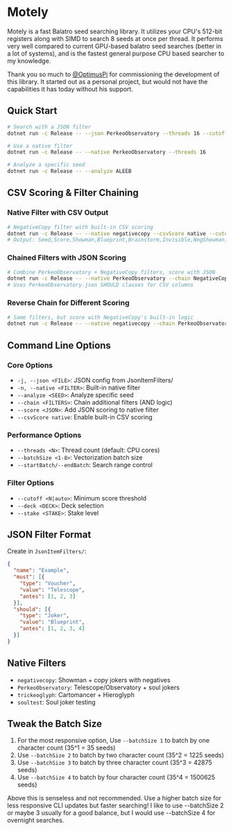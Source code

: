 # Motely

Motely is a fast Balatro seed searching library. It utilizes your CPU's 512-bit registers along with SIMD to search 8 seeds at once per thread.
It performs very well compared to current GPU-based balatro seed searches (better in a lot of systems), and is the fastest general purpose CPU based searcher to my knowledge. 

Thank you so much to [@OptimusPi](https://github.com/OptimusPi/) for commissioning the development of this library. It started out as a personal project, but
would not have the capabilities it has today without his support.

## Quick Start

```bash
# Search with a JSON filter
dotnet run -c Release -- --json PerkeoObservatory --threads 16 --cutoff 2

# Use a native filter
dotnet run -c Release -- --native PerkeoObservatory --threads 16

# Analyze a specific seed
dotnet run -c Release -- --analyze ALEEB
```

## CSV Scoring & Filter Chaining

### Native Filter with CSV Output
```bash
# NegativeCopy filter with built-in CSV scoring
dotnet run -c Release -- --native negativecopy --csvScore native --cutoff 7
# Output: Seed,Score,Showman,Blueprint,Brainstorm,Invisible,NegShowman,NegBlueprint,NegBrainstorm,NegInvisible
```

### Chained Filters with JSON Scoring
```bash
# Combine PerkeoObservatory + NegativeCopy filters, score with JSON
dotnet run -c Release -- --native PerkeoObservatory --chain NegativeCopy --score PerkeoObservatory
# Uses PerkeoObservatory.json SHOULD clauses for CSV columns
```

### Reverse Chain for Different Scoring
```bash
# Same filters, but score with NegativeCopy's built-in logic
dotnet run -c Release -- --native negativecopy --chain PerkeoObservatory --csvScore native
```

## Command Line Options

### Core Options
- `-j, --json <FILE>`: JSON config from JsonItemFilters/
- `-n, --native <FILTER>`: Built-in native filter
- `--analyze <SEED>`: Analyze specific seed
- `--chain <FILTERS>`: Chain additional filters (AND logic)
- `--score <JSON>`: Add JSON scoring to native filter
- `--csvScore native`: Enable built-in CSV scoring

### Performance Options
- `--threads <N>`: Thread count (default: CPU cores)
- `--batchSize <1-8>`: Vectorization batch size
- `--startBatch/--endBatch`: Search range control

### Filter Options
- `--cutoff <N|auto>`: Minimum score threshold
- `--deck <DECK>`: Deck selection
- `--stake <STAKE>`: Stake level

## JSON Filter Format

Create in `JsonItemFilters/`:
```json
{
  "name": "Example",
  "must": [{
    "type": "Voucher",
    "value": "Telescope",
    "antes": [1, 2, 3]
  }],
  "should": [{
    "type": "Joker",
    "value": "Blueprint",
    "antes": [1, 2, 3, 4]
  }]
}
```

## Native Filters
- `negativecopy`: Showman + copy jokers with negatives
- `PerkeoObservatory`: Telescope/Observatory + soul jokers
- `trickeoglyph`: Cartomancer + Hieroglyph
- `soultest`: Soul joker testing

## Tweak the Batch Size 
1. For the most responsive option, Use `--batchSize 1` to batch by one character count (35^1 = 35 seeds) 
2. Use `--batchSize 2` to batch by two character count (35^2 = 1225 seeds)
3. Use `--batchSize 3` to batch by three character count (35^3 = 42875 seeds)
4. Use `--batchSize 4` to batch by four character count (35^4 = 1500625 seeds)

Above this is senseless and not recommended.
Use a higher batch size for less responsive CLI updates but faster searching!
I like to use --batchSize 2 or maybe 3 usually for a good balance, but I would use --batchSize 4 for overnight searches.